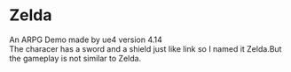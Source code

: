 # Zelda
An ARPG Demo made by ue4 version 4.14  
The characer has a sword and a shield just like link so I named it Zelda.But the gameplay is not similar to Zelda.
